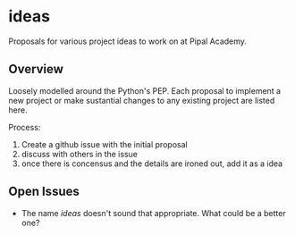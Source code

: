 # ideas

Proposals for various project ideas to work on at Pipal Academy.

## Overview

Loosely modelled around the Python's PEP. Each proposal to implement a new project or make sustantial changes to any existing project are listed here. 

Process:

1. Create a github issue with the initial proposal
2. discuss with others in the issue
3. once there is concensus and the details are ironed out, add it as a idea 

## Open Issues

- The name _ideas_ doesn't sound that appropriate. What could be a better one?
